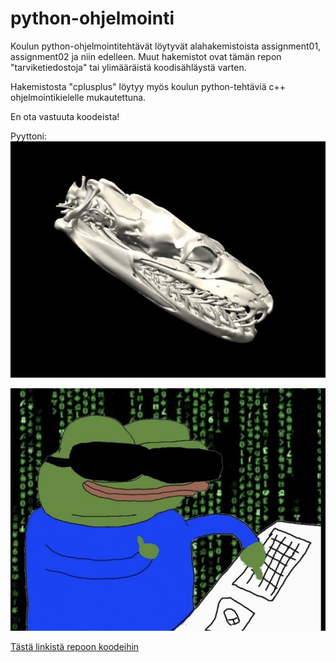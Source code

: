 # python-ohjelmointi
Koulun python-ohjelmointitehtävät löytyvät alahakemistoista assignment01, assignment02 ja niin edelleen. Muut hakemistot ovat tämän repon "tarviketiedostoja" tai ylimääräistä koodisähläystä varten.  

Hakemistosta "cplusplus" löytyy myös koulun python-tehtäviä c++ ohjelmointikielelle mukautettuna.

En ota vastuuta koodeista!  

Pyyttoni:  
![pyyttoni](/assets/fixed-python-loop.gif)

![pepe-koodaa](/assets/pepe-koodaa.jpg)

[Tästä linkistä repoon koodeihin](https://github.com/NicodemusN/python-ohjelmointi)
